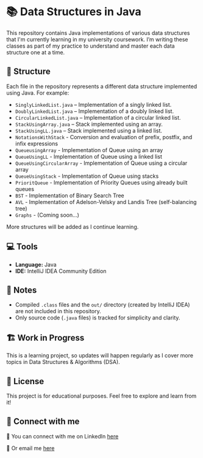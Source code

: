 # 📚 Data Structures in Java

This repository contains Java implementations of various data structures that I'm currently learning in my university coursework. I’m writing these classes as part of my practice to understand and master each data structure one at a time.

## 📂 Structure

Each file in the repository represents a different data structure implemented using Java. For example:
- `SinglyLinkedList.java` – Implementation of a singly linked list.
- `DoublyLinkedList.java` – Implementation of a doubly linked list.
- `CircularLinkedList.java` – Implementation of a circular linked list.
- `StackUsingArray.java` – Stack implemented using an array.
- `StackUsingLL.java` – Stack implemented using a linked list.
- `NotationsWithStack` - Conversion and evaluation of prefix, postfix, and infix expressions
- `QueueusingArray` - Implementation of Queue using an array
- `QueueUsingLL` - Implementation of Queue using a linked list
- `QueueUsingCircularArray` - Implementation of Queue using a circular array
- `QueueUsingStack` - Implementation of Queue using stacks
- `PrioritQueue` - Implementation of Priority Queues using already built queues
- `BST` - Implementation of Binary Search Tree
- `AVL` - Implementation of Adelson-Velsky and Landis Tree (self-balancing tree)
- `Graphs` - (Coming soon...)


More structures will be added as I continue learning.

## 💻 Tools

- **Language:** Java
- **IDE:** IntelliJ IDEA Community Edition 

## 🚫 Notes

- Compiled `.class` files and the `out/` directory (created by IntelliJ IDEA) are not included in this repository.
- Only source code (`.java` files) is tracked for simplicity and clarity.

## 🏗️ Work in Progress

This is a learning project, so updates will happen regularly as I cover more topics in Data Structures & Algorithms (DSA).

## 📜 License

This project is for educational purposes. Feel free to explore and learn from it!

## 🔗 Connect with me

🧰 You can connect with me on LinkedIn [here](https://www.linkedin.com/in/m-noman-cs)

📧 Or email me [here](mailto:muhammadnoman.cs@gmail.com)